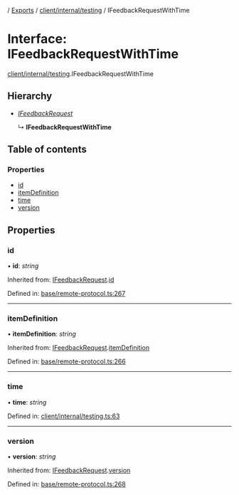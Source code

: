 [](../README.md) / [Exports](../modules.md) / [client/internal/testing](../modules/client_internal_testing.md) / IFeedbackRequestWithTime

# Interface: IFeedbackRequestWithTime

[client/internal/testing](../modules/client_internal_testing.md).IFeedbackRequestWithTime

## Hierarchy

* [*IFeedbackRequest*](base_remote_protocol.ifeedbackrequest.md)

  ↳ **IFeedbackRequestWithTime**

## Table of contents

### Properties

- [id](client_internal_testing.ifeedbackrequestwithtime.md#id)
- [itemDefinition](client_internal_testing.ifeedbackrequestwithtime.md#itemdefinition)
- [time](client_internal_testing.ifeedbackrequestwithtime.md#time)
- [version](client_internal_testing.ifeedbackrequestwithtime.md#version)

## Properties

### id

• **id**: *string*

Inherited from: [IFeedbackRequest](base_remote_protocol.ifeedbackrequest.md).[id](base_remote_protocol.ifeedbackrequest.md#id)

Defined in: [base/remote-protocol.ts:267](https://github.com/onzag/itemize/blob/28218320/base/remote-protocol.ts#L267)

___

### itemDefinition

• **itemDefinition**: *string*

Inherited from: [IFeedbackRequest](base_remote_protocol.ifeedbackrequest.md).[itemDefinition](base_remote_protocol.ifeedbackrequest.md#itemdefinition)

Defined in: [base/remote-protocol.ts:266](https://github.com/onzag/itemize/blob/28218320/base/remote-protocol.ts#L266)

___

### time

• **time**: *string*

Defined in: [client/internal/testing.ts:63](https://github.com/onzag/itemize/blob/28218320/client/internal/testing.ts#L63)

___

### version

• **version**: *string*

Inherited from: [IFeedbackRequest](base_remote_protocol.ifeedbackrequest.md).[version](base_remote_protocol.ifeedbackrequest.md#version)

Defined in: [base/remote-protocol.ts:268](https://github.com/onzag/itemize/blob/28218320/base/remote-protocol.ts#L268)
